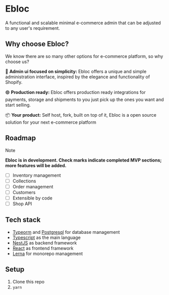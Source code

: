 # Ebloc

A functional and scalable minimal e-commerce admin that can be adjusted to any user's requirement.

## Why choose Ebloc?

We know there are so many other options for e-commerce platform, so why choose us?

🎨 **Admin ui focused on simplicity:** Ebloc offers a unique and simple administration interface, inspired by the elegance and functionality of Shopify.

🟢 **Production ready:** Ebloc offers production ready integrations for payments, storage and shipments to you just pick up the ones you want and start selling.

📦 **Your product:** Self host, fork, built on top of it, Ebloc is a open source solution for your next e-commerce platform

## Roadmap
> [!NOTE]
> **Ebloc is in development. Check marks indicate completed MVP sections; more features will be added.**

- [ ] Inventory management
- [ ] Collections
- [ ] Order management
- [ ] Customers
- [ ] Extensible by code
- [ ] Shop API

## Tech stack

- [Typeorm](https://typeorm.io/) and [Postgresql](https://postgresql.org/) for database management
- [Typescript](https://www.typescriptlang.org/) as the main language
- [NestJS](https://nestjs.com/) as backend framework
- [React](https://react.dev/) as frontend framework
- [Lerna](https://lerna.js.org/) for monorepo management

## Setup

1. Clone this repo
2. `yarn`
